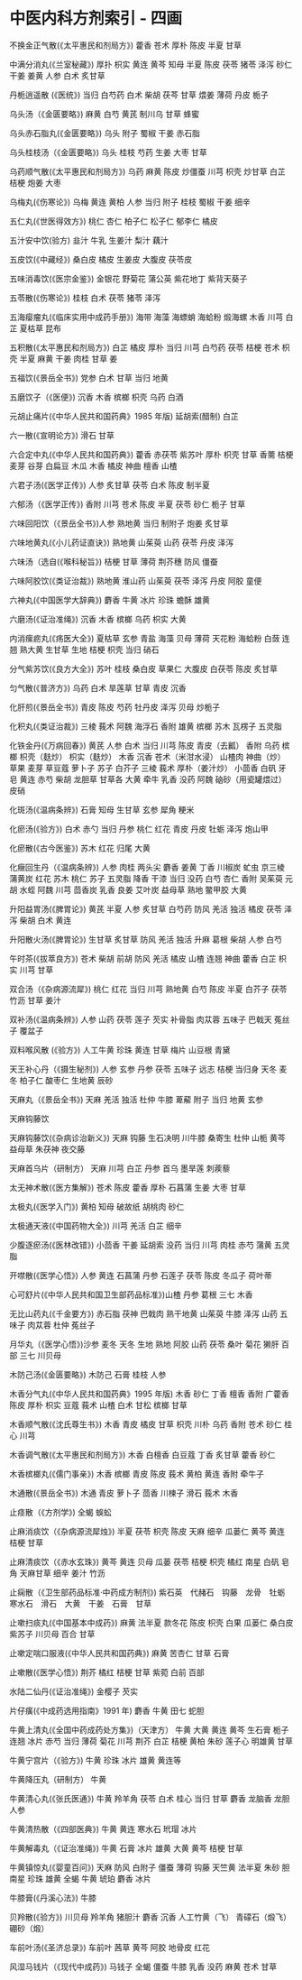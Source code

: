 # 中医内科方剂索引 - 四画

不换金正气散(《太平惠民和剂局方》) 藿香 苍术 厚朴 陈皮 半夏 甘草

中满分消丸(《兰室秘藏》) 厚扑 枳实 黄连 黄芩 知母 半夏 陈皮 茯苓 猪苓 泽泻 砂仁 干姜 姜黄 人参 白术 炙甘草

丹栀逍遥散 (《医统》) 当归 白芍药 白术 柴胡 茯芩 甘草 煨姜 薄荷 丹皮 栀子

乌头汤（《金匮要略》) 麻黄 白芍 黄芪 制川乌 甘草 蜂蜜

乌头赤石脂丸(《金匮要略》) 乌头 附子 蜀椒 干姜 赤石脂

乌头桂枝汤（《金匮要略》) 乌头 桂枝 芍药 生姜 大枣 甘草

乌药顺气散(《太平惠民和剂局方》) 乌药 麻黄 陈皮 炒僵蚕 川芎 枳壳 炒甘草 白芷 桔梗 炮姜 大枣

乌梅丸(《伤寒论》) 乌梅 黄连 黄柏 人参 当归 附子 桂枝 蜀椒 干姜 细辛

五仁丸(《世医得效方》) 桃仁 杏仁 柏子仁 松子仁 郁李仁 橘皮

五汁安中饮(验方) 韭汁 牛乳 生姜汁 梨汁 藕汁

五皮饮(《中藏经》) 桑白皮 橘皮 生姜皮 大腹皮 茯苓皮

五味消毒饮(《医宗金鉴》) 金银花 野菊花 蒲公英 紫花地丁 紫背天葵子

五苓散(《伤寒论》) 桂枝 白术 茯苓 猪苓 泽泻

五海瘿瘤丸(《临床实用中成药手册》) 海带 海藻 海螵蛸 海蛤粉 煅海螺 木香 川芎 白芷 夏枯草 昆布

五积散(《太平惠民和剂局方》) 白芷 橘皮 厚朴 当归 川芎 白芍药 茯苓 桔梗 苍术 枳壳 半夏 麻黄 干姜 肉桂 甘草 姜

五福饮(《景岳全书》) 党参 白术 甘草 当归 地黄

五磨饮子（《医便》) 沉香 木香 槟榔 枳壳 乌药 白酒

元胡止痛片(《中华人民共和国药典》1985 年版) 延胡索(醋制) 白芷

六一散(《宣明论方》) 滑石 甘草

六合定中丸(《中华人民共和国药典》) 藿香 赤茯苓 紫苏叶 厚朴 枳壳 甘草 香薷 桔梗 麦芽 谷芽 白扁豆 木瓜 木香 橘皮 神曲 檀香 山楂

六君子汤(《医学正传》) 人参 炙甘草 茯苓 白术 陈皮 制半夏

六郁汤（《医学正传》) 香附 川芎 苍术 陈皮 半夏 茯苓 砂仁 栀子 甘草

六味回阳饮（《景岳全书》)人参 熟地黄 当归 制附子 炮姜 炙甘草

六味地黄丸(《小儿药证直诀》) 熟地黄 山茱萸 山药 茯苓 丹皮 泽泻

六味汤（选自(《喉科秘旨》) 桔梗 甘草 薄荷 荆芥穗 防风 僵蚕

六味阿胶饮(《类证治裁》) 熟地黄 淮山药 山茱萸 茯苓 泽泻 丹皮 阿胶 童便

六神丸(《中国医学大辞典》) 麝香 牛黄 冰片 珍珠 蟾酥 雄黄

六磨汤(《证治准绳》) 沉香 木香 槟榔 乌药 枳实 大黄

内消瘰疬丸(《疡医大全》) 夏枯草 玄参 青盐 海藻 贝母 薄荷 天花粉 海蛤粉 白蔹 连翘 熟大黄 生甘草 生地 桔梗 枳壳 当归 硝石

分气紫苏饮(《良方大全》) 苏叶 桂枝 桑白皮 草果仁 大腹皮 白茯苓 陈皮 炙甘草

匀气散(《普济方》) 乌药 白术 旱莲草 甘草 青皮 沉香

化肝煎(《景岳全书》) 青皮 陈皮 芍药 牡丹皮 泽泻 贝母 炒栀子

化积丸(《类证治裁》) 三棱 莪术 阿魏 海浮石 香附 雄黄 槟榔 苏木 瓦楞子 五灵脂

化铁金丹(《万病回春》) 黄芪 人参 白术 当归 川芎 陈皮 青皮（去瓤） 香附 乌药 槟榔 枳壳（麸炒） 枳实（麸炒） 木香 沉香 苍术（米泔水浸） 山楂肉 神曲（炒） 草果 麦芽 草豆蔻 萝卜子 苏子 白芥子 三棱 莪术 厚朴（姜汁炒） 小茴香 白矾 牙皂 黄连 赤芍 柴胡 龙胆草 甘草各 大黄 牵牛 乳香 没药 阿魏 硇砂（用瓷罐煨过） 皮硝

化斑汤(《温病条辨》) 石膏 知母 生甘草 玄参 犀角 粳米

化瘀汤(《验方》) 白术 赤勺 当归 丹参 桃仁 红花 青皮 丹皮 牡蛎 泽泻 炮山甲

化瘀散(《古今医鉴》) 苏木 红花 归尾 大黄

化癥回生丹（《温病条辨》) 人参 肉桂 两头尖 麝香 姜黄 丁香 川椒炭 虻虫 京三棱 蒲黄炭 红花 苏木 桃仁 苏子 五灵脂 降香 干漆 当归 没药 白芍 杏仁 香附 吴茱萸 元胡 水蛭 阿魏 川芎 茴香炭 乳香 良姜 艾叶炭 益母草 熟地 鳖甲胶 大黄

升阳益胃汤(《脾胃论》) 黄芪 半夏 人参 炙甘草 白芍药 防风 羌活 独活 橘皮 茯苓 泽泻 柴胡 白术 黄连

升阳散火汤(《脾胃论》) 生甘草 炙甘草 防风 羌活 独活 升麻 葛根 柴胡 人参 白芍

午时茶(《拔萃良方》) 苍术 柴胡 前胡 防风 羌活 橘皮 山楂 连翘 神曲 藿香 白芷 枳实 川芎 甘草

双合汤（《杂病源流犀》) 桃仁 红花 当归 川芎 熟地黄 白芍 陈皮 半夏 白芥子 茯苓 竹沥 甘草 姜汁

双补汤(《温病条辨》) 人参 山药 茯苓 莲子 芡实 补骨脂 肉苁蓉 五味子 巴戟天 菟丝子 覆盆子

双料喉风散 (《验方》) 人工牛黄 珍珠 黄连 甘草 梅片 山豆根 青黛

天王补心丹（《摄生秘剂》) 人参 玄参 丹参 茯苓 五味子 远志 桔梗 当归身 天冬 麦冬 柏子仁 酸枣仁 生地黄 辰砂

天麻丸（《景岳全书》) 天麻 羌活 独活 杜仲 牛膝 萆薢 附子 当归 地黄 玄参

天麻钩藤饮

天麻钩藤饮(《杂病诊治新义》) 天麻 钩藤 生石决明 川牛膝 桑寄生 杜仲 山栀 黄芩 益母草 朱茯神 夜交藤

天麻首乌片（研制方） 天麻 川芎 白芷 丹参 首乌 墨旱莲 刺蒺藜

太无神术散(《医方集解》) 苍术 陈皮 藿香 厚朴 石菖蒲 生姜 大枣 甘草

太极丸(《医学入门》) 黄柏 知母 破故纸 胡桃肉 砂仁

太极通天液(《中国药物大全》) 川芎 羌活 白芷 细辛

少腹逐瘀汤(《医林改错》) 小茴香 干姜 延胡索 没药 当归 川芎 肉桂 赤芍 蒲黄 五灵脂

开噤散(《医学心悟》) 人参 黄连 石菖蒲 丹参 石莲子 茯苓 陈皮 冬瓜子 荷叶蒂

心可舒片(《中华人民共和国卫生部药品标准》)山楂 丹参 葛根 三七 木香

无比山药丸(《千金要方》) 赤石脂 茯神 巴戟肉 熟干地黄 山茱萸 牛膝 泽泻 山药 五味子 肉苁蓉 杜仲 菟丝子

月华丸（《医学心悟》)沙参 麦冬 天冬 生地 熟地 阿胶 山药 茯苓 桑叶 菊花 獭肝 百部 三七 川贝母

木防己汤(《金匮要略》) 木防己 石膏 桂枝 人参

木香分气丸(《中华人民共和国药典》1995 年版) 木香 砂仁 丁香 檀香 香附 广藿香 陈皮 厚朴 枳实 豆蔻 莪术 山楂 白术 甘松 槟榔 甘草

木香顺气散(《沈氏尊生书》) 木香 青皮 橘皮 甘草 枳壳 川朴 乌药 香附 苍术 砂仁 桂心 川芎

木香调气散(《太平惠民和剂局方》) 木香 白檀香 白豆蔻 丁香 炙甘草 藿香 砂仁

木香槟榔丸(《儒门事亲》) 木香 槟榔 青皮 陈皮 莪术 黄柏 黄连 香附 牵牛子

木通散(《景岳全书》) 木通 青皮 萝卜子 茴香 川楝子 滑石 莪术 木香

止痉散（《方剂学》) 全蝎 蜈蚣

止麻消痰饮（《杂病源流犀烛》) 半夏 茯苓 枳壳 陈皮 天麻 细辛 瓜蒌仁 黄芩 黄连 桔梗 甘草

止麻清痰饮（《赤水玄珠》) 黄芩 黄连 贝母 瓜蒌 茯苓 桔梗 枳壳 橘红 南星 白矾 皂角 天麻甘草 细辛 姜汁 竹沥

止痫散（《卫生部药品标准·中药成方制剂》) 紫石英　代赭石　钩藤　龙骨　牡蛎　寒水石　滑石　大黄　干姜　石膏　甘草

止嗽扫痰丸(《中国基本中成药》) 麻黄 法半夏 款冬花 陈皮 枳壳 白果 瓜蒌仁 桑白皮 紫苏子 川贝母 百合 甘草

止嗽定喘口服液(《中华人民共和国药典》) 麻黄 苦杏仁 甘草 石膏

止嗽散(《医学心悟》) 荆芥 橘红 桔梗 甘草 紫菀 白前 百部

水陆二仙丹(《证治准绳》) 金樱子 芡实

片仔癀(《中成药选用指南》1991 年) 麝香 牛黄 田七 蛇胆

牛黄上清丸(《全国中药成药处方集》)（天津方） 牛黄 大黄 黄连 黄芩 生石膏 栀子 连翘 冰片 赤芍 当归 薄荷 菊花 川芎 荆芥 白芷 桔梗 黄柏 朱砂 莲子心 明雄黄 甘草

牛黄宁宫片（《验方》) 牛黄 珍珠 冰片 雄黄 黄连等

牛黄降压丸（研制方） 牛黄

牛黄清心丸(《张氏医通》) 牛黄 羚羊角 茯苓 白术 桂心 当归 甘草 麝香 龙脑香 龙胆 人参

牛黄清热散（《四部医典》) 牛黄 黄连 寒水石 玳瑁 冰片

牛黄解毒丸（《证治准绳》) 牛黄 石膏 冰片 雄黄 大黄 黄芩 桔梗 甘草

牛黄镇惊丸(《婴童百问》) 天麻 防风 白附子 僵蚕 薄荷 钩藤 天竺黄 法半夏 朱砂 胆南星 珍珠 雄黄 全蝎 牛黄 琥珀 麝香 冰片

牛膝膏(《丹溪心法》) 牛膝

贝羚散(《验方》) 川贝母 羚羊角 猪胆汁 麝香 沉香 人工竹黄（飞） 青礞石（煅飞） 硼砂（煅）

车前叶汤(《圣济总录》) 车前叶 茜草 黄芩 阿胶 地骨皮 红花

风湿马钱片（《现代中成药》) 马钱子 全蝎 僵蚕 牛膝 乳香 没药 麻黄 苍术 甘草
